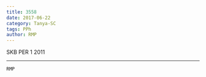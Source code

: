 ```yaml
---
title: 3558
date: 2017-06-22
category: Tanya-SC
tags: PPh
author: RMP
---
```


SKB PER 1 2011

---



`RMP`
